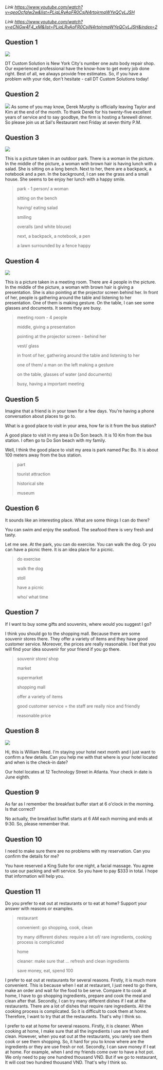 _Link https://www.youtube.com/watch?v=qeoOcfaIw2w&list=PLiqLRyAoFR0CsjN4rtojrmqWYeQCyLJSH_

_Link https://www.youtube.com/watch?v=eCNGw4F4_xM&list=PLiqLRyAoFR0CsjN4rtojrmqWYeQCyLJSH&index=2_

## Question 1

![](./Images/mock-test-20-1.png)

DT Custom Solution is New York City's number one auto body repair shop. Our experienced professional have the know-how to get every job done right. Best of all, we always provide free estimates. So, if you have a problem with your ride, don't hesitate - call DT Custom Solutions today!

## Question 2

![](./Images/mock-test-20-2.png) As some of you may know, Derek Murphy is officially leaving Taylor and Kim at the end of the month. To thank Derek for his twenty-five excellent years of service and to say goodbye, the firm is hosting a farewell dinner. So please join us at Sal's Restaurant next Friday at seven thirty P.M.

## Question 3

![](./Images/mock-test-20-3.png)

This is a picture taken in an outdoor park. There is a woman in the picture. In the middle of the picture, a woman with brown hair is having lunch with a salad. She is sitting on a long bench. Next to her, there are a backpack, a notebook and a pen. In the background, I can see the grass and a small house. She seems to be enjoy her lunch with a happy smile.

> park - 1 person/ a woman
>
> sitting on the bench
>
> having/ eating salad
>
> smiling
>
> overalls (and white blouse)
>
> next, a backpack, a notebook, a pen
>
> a lawn surrounded by a fence happy

## Question 4

![](./Images/mock-test-20-4.png)

This is a picture taken in a meeting room. There are 4 people in the picture. In the middle of the picture, a woman with brown hair is giving a presentation. She is also pointing at the projector screen behind her. In front of her, people is gathering around the table and listening to her presentation. One of them is making gesture. On the table, I can see some glasses and documents. It seems they are busy.

> meeting room - 4 people
>
> middle, giving a presentation
>
> pointing at the projector screen - behind her
>
> vest/ glass
>
> in front of her, gathering around the table and listening to her
>
> one of them/ a man on the left making a gesture
>
> on the table, glasses of water (and documents)
>
> busy, having a important meeting

## Question 5

Imagine that a friend is in your town for a few days. You're having a phone conversation about places to go to.

What is a good place to visit in your area, how far is it from the bus station?

A good place to visit in my area is Do Son beach. It is 10 Km from the bus station. I often go to Do Son beach with my family.

Well, I think the good place to visit my area is park named Pac Bo. It is about 100 meters away from the bus station.

> part
>
> tourist attraction
>
> historical site
>
> museum

## Question 6

It sounds like an interesting place. What are some things I can do there?

You can swim and enjoy the seafood. The seafood there is very fresh and tasty.

Let me see. At the park, you can do exercise. You can walk the dog. Or you can have a picnic there. It is an idea place for a picnic.

> do exercise
>
> walk the dog
>
> stoll
>
> have a picnic
>
> who/ what time

## Question 7

If I want to buy some gifts and souvenirs, where would you suggest I go?

I think you should go to the shopping mall. Because there are some souvenir stores there. They offer a variety of items and they have good customer service. Moreover, the prices are really reasonable. I bet that you will find your idea souvenir for your friend if you go there.

> souvenir store/ shop
>
> market
>
> supermarket
>
> shopping mall
>
> offer a variety of items
>
> good customer service = the staff are really nice and friendly
>
> reasonable price

## Question 8

![](./Images/mock-test-20-5.png)

Hi, this is William Reed. I'm staying your hotel next month and I just want to confirm a few details. Can you help me with that where is your hotel located and when is the check-in date?

Our hotel locates at 12 Technology Street in Atlanta. Your check in date is June eighth.

## Question 9

As far as I remember the breakfast buffer start at 6 o'clock in the morning. Is that correct?

No actually, the breakfast buffet starts at 6 AM each morning and ends at 9:30. So, please remember that.

## Question 10

I need to make sure there are no problems with my reservation. Can you confirm the details for me?

You have reserved a King Suite for one night, a facial massage. You agree to use our packing and wifi service. So you have to pay $333 in total. I hope that information will help you.

## Question 11

Do you prefer to eat out at restaurants or to eat at home? Support your answer with reasons or examples.

> restaurant
>
> convenient: go shopping, cook, clean
>
> try many different dishes: require a lot of/ rare ingredients, cooking process is complicated

> home
>
> cleaner: make sure that ... refresh and clean ingredients
>
> save money, eat, spend 100

I prefer to eat out at restaurants for several reasons. Firstly, it is much more convenient. This is because when I eat at restaurant, I just need to go there, make an order and wait for the food to be serve. Compare it to cook at home, I have to go shopping ingredients, prepare and cook the meal and clean after that. Secondly, I can try many different dishes if I eat at the restaurants. There are a lot of dishes that require rare ingredients. All the cooking process is complicated. So it is difficult to cook them at home. Therefore, I want to try that at the restaurants. That's why I think so.

I prefer to eat at home for several reasons. Firstly, it is cleaner. When cooking at home, I make sure that all the ingredients I use are fresh and clean. However, when you eat out at the restaurants, you rarely see them cook or see them shopping. So, it hard for you to know where are the ingredients or they are use fresh or not. Secondly, I can save money if I eat at home. For example, when I and my friends come over to have a hot pot. We only need to pay one hundred thousand VND. But if we go to restaurant, It will cost two hundred thousand VND. That's why I think so.
